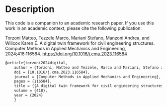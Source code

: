 # Description

This code is a companion to an academic research paper. If you use this work in an academic context, please cite the following publication:

Torzoni Matteo, Tezzele Marco, Mariani Stefano, Manzoni Andrea, and Willcox Karen E. A digital twin framework for civil engineering structures. Computer Methods in Applied Mechanics and Engineering, 2024;418:116584. https://doi.org/10.1016/j.cma.2023.116584

```tex
@article{torzoni2024digital,
    author = {Torzoni, Matteo and Tezzele, Marco and Mariani, Stefano and Manzoni, Andrea and Willcox, Karen E.},
    doi = {10.1016/j.cma.2023.116584},
    journal = {Computer Methods in Applied Mechanics and Engineering},
    pages = {116584},
    title = {{A digital twin framework for civil engineering structures}},
    volume = {418},
    year = {2024}
    }
```
